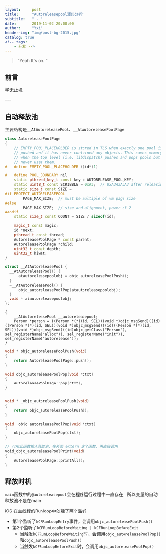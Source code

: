 ```yaml
---
layout:     post
title:      "Autoreleasepool源码分析"
subtitle:   " - "
date:       2019-11-02 20:00:00
author:     "Yxi"
header-img: "img/post-bg-2015.jpg"
catalog: true
<!-- tags:
    - 开发 -->
---
```


> “Yeah It's on. ”


## 前言
学无止境

<p id = "build"></p>
---

## 自动释放池
主要结构是`__AtAutoreleasePool`、`__AtAutoreleasePoolPage`
```cpp
class AutoreleasePoolPage 
{
    // EMPTY_POOL_PLACEHOLDER is stored in TLS when exactly one pool is 
    // pushed and it has never contained any objects. This saves memory 
    // when the top level (i.e. libdispatch) pushes and pops pools but 
    // never uses them.
#   define EMPTY_POOL_PLACEHOLDER ((id*)1)

#   define POOL_BOUNDARY nil
    static pthread_key_t const key = AUTORELEASE_POOL_KEY;
    static uint8_t const SCRIBBLE = 0xA3;  // 0xA3A3A3A3 after releasing
    static size_t const SIZE = 
#if PROTECT_AUTORELEASEPOOL
        PAGE_MAX_SIZE;  // must be multiple of vm page size
#else
        PAGE_MAX_SIZE;  // size and alignment, power of 2
#endif
    static size_t const COUNT = SIZE / sizeof(id);

    magic_t const magic;
    id *next;
    pthread_t const thread;
    AutoreleasePoolPage * const parent;
    AutoreleasePoolPage *child;
    uint32_t const depth;
    uint32_t hiwat;
}
```

```cpp
struct __AtAutoreleasePool {
  __AtAutoreleasePool() {
      atautoreleasepoolobj = objc_autoreleasePoolPush();
  }
  ~__AtAutoreleasePool() {
      objc_autoreleasePoolPop(atautoreleasepoolobj);
  }
  void * atautoreleasepoolobj;
};
```

```ojbc
{ 
    __AtAutoreleasePool __autoreleasepool; 
    Person *person = ((Person *(*)(id, SEL))(void *)objc_msgSend)((id)((Person *(*)(id, SEL))(void *)objc_msgSend)((id)((Person *(*)(id, SEL))(void *)objc_msgSend)((id)objc_getClass("Person"), sel_registerName("alloc")), sel_registerName("init")), sel_registerName("autorelease"));
}
```

``` cpp
void * objc_autoreleasePoolPush(void)
{
    return AutoreleasePoolPage::push();
}

void objc_autoreleasePoolPop(void *ctxt)
{
    AutoreleasePoolPage::pop(ctxt);
}


void * _objc_autoreleasePoolPush(void)
{
    return objc_autoreleasePoolPush();
}

void _objc_autoreleasePoolPop(void *ctxt)
{
    objc_autoreleasePoolPop(ctxt);
}

// 可用此函数输入释放池，在外面 extern 这个函数，再直接调用
void_objc_autoreleasePoolPrint(void)
{
    AutoreleasePoolPage::printAll();
}
```

## 释放时机
`main`函数中的`@autoreleasepool`会在程序运行过程中一直存在，所以变量的自动释放池不是在main

iOS 在主线程的Runloop中创建了两个监听

- 第1个监听了`kCFRunLoopEntry`事件，会调用`objc_autoreleasePoolPush()`
- 第2个监听了`kCFRunLoopBeforeWaiting | kCFRunLoopBeforeExit`
    - 当触发`kCFRunLoopBeforeWaiting`时，会调用`objc_autoreleasePoolPop()`和`objc_autoreleasePoolPush()`
    - 当触发`kCFRunLoopBeforeExit`时，会调用`objc_autoreleasePoolPop()`